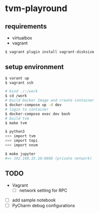 # tvm-playround

## requirements

- virtualbox
- vagrant

```bash
$ vagrant plugin install vagrant-disksize
```

## setup environment

```bash
$ varant up
$ vagrant ssh
```

```bash
# bind ./:/work
$ cd /work
# build Docker Image and create container
$ docker-compose up -d dev
# login to container
$ docker-compose exec dev bash
# build tvm
$ make tvm
```

```bash
$ python3
>>> import tvm
>>> import topi
>>> import nnvm
```

```bash
$ make jupyter
#=> 192.168.33.10:8888 (private network)
```

## TODO

- Vagrant
    - [ ] network setting for RPC
- [ ] add sample notebook
- [ ] PyCharm debug configurations
